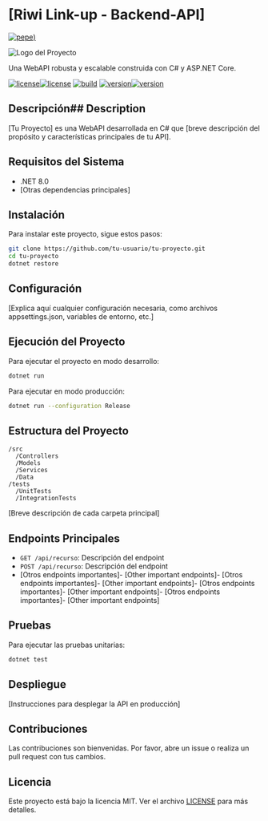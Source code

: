 # [Riwi Link-up - Backend-API]

[![pepe](https://github.com/user-attachments/assets/dcd27bc2-efa2-4ec2-8588-db8be7f3ef54))](https://dotnet.microsoft.com/es-es/apps/aspnet/apis)


![Logo del Proyecto](/ruta/a/tu/logo.png)

Una WebAPI robusta y escalable construida con C# y ASP.NET Core.

[![license](https://img.shields.io/badge/license-MIT-blue.svg)](https://opensource.org/licenses/MIT)[![license](https://img.shields.io/badge/license-MIT-blue.svg)](https://opensource.org/licenses/MIT)
[![build](https://img.shields.io/badge/build-passing-brightgreen.svg)]()
[![version](https://img.shields.io/badge/version-1.0.0-brightgreen.svg)]()[![version](https://img.shields.io/badge/version-1.0.0-brightgreen.svg)]()

## Descripción## Description

[Tu Proyecto] es una WebAPI desarrollada en C# que [breve descripción del propósito y características principales de tu API].

## Requisitos del Sistema

- .NET 8.0 
- [Otras dependencias principales]

## Instalación

Para instalar este proyecto, sigue estos pasos:

```bash
git clone https://github.com/tu-usuario/tu-proyecto.git
cd tu-proyecto
dotnet restore
```

## Configuración

[Explica aquí cualquier configuración necesaria, como archivos appsettings.json, variables de entorno, etc.]

## Ejecución del Proyecto

Para ejecutar el proyecto en modo desarrollo:

```bash
dotnet run
```

Para ejecutar en modo producción:

```bash
dotnet run --configuration Release
```

## Estructura del Proyecto

```
/src
  /Controllers
  /Models
  /Services
  /Data
/tests
  /UnitTests
  /IntegrationTests
```

[Breve descripción de cada carpeta principal]

## Endpoints Principales

- `GET /api/recurso`: Descripción del endpoint
- `POST /api/recurso`: Descripción del endpoint
- [Otros endpoints importantes]- [Other important endpoints]- [Otros endpoints importantes]- [Other important endpoints]- [Otros endpoints importantes]- [Other important endpoints]- [Otros endpoints importantes]- [Other important endpoints]

## Pruebas

Para ejecutar las pruebas unitarias:

```bash
dotnet test
```

## Despliegue

[Instrucciones para desplegar la API en producción]

## Contribuciones

Las contribuciones son bienvenidas. Por favor, abre un issue o realiza un pull request con tus cambios.

## Licencia

Este proyecto está bajo la licencia MIT. Ver el archivo [LICENSE](LICENSE) para más detalles.
